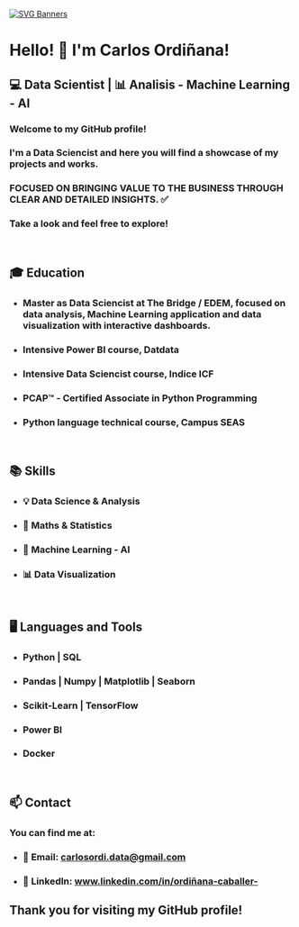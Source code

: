 [![SVG Banners](https://svg-banners.vercel.app/api?type=luminance&text1=Data%20Science%20🖥️&width=900&height=300)](https://github.com/Akshay090/svg-banners)

# Hello! 👋  I'm Carlos Ordiñana!

## 💻 Data Scientist | 📊 Analisis - Machine Learning - AI

### Welcome to my GitHub profile! 

### I'm a Data Sciencist and here you will find a showcase of my projects and works. 

### FOCUSED ON BRINGING VALUE TO THE BUSINESS THROUGH CLEAR AND DETAILED INSIGHTS. ✅ 

### Take a look and feel free to explore!
<br>

## 🎓 Education

- ### Master as Data Sciencist at The Bridge / EDEM, focused on data analysis, Machine Learning application and data visualization with interactive dashboards. 
- ### Intensive Power BI course, Datdata
- ### Intensive Data Sciencist course, Indice ICF
- ### PCAP™ - Certified Associate in Python Programming
- ### Python language technical course, Campus SEAS
<br>

## 📚 Skills

- ### 💡 Data Science & Analysis
- ### 🧮 Maths & Statistics
- ### 🤖 Machine Learning - AI
- ### 📊 Data Visualization
<br>

## 🖥️ Languages and Tools

- ### Python | SQL
- ### Pandas | Numpy | Matplotlib | Seaborn
- ### Scikit-Learn | TensorFlow
- ### Power BI
- ### Docker
<br>

## 📫 Contact

### You can find me at:

- ### 📧 Email: carlosordi.data@gmail.com

- ### 💼 LinkedIn: www.linkedin.com/in/ordiñana-caballer-

## Thank you for visiting my GitHub profile! 
